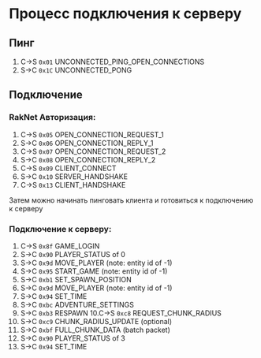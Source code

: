 # Процесс подключения к серверу


## Пинг
1. C->S   `0x01`   UNCONNECTED_PING_OPEN_CONNECTIONS
2. S->C   `0x1C`   UNCONNECTED_PONG


##	 Подключение
### RakNet Авторизация:

1. C->S `0x05` OPEN_CONNECTION_REQUEST_1
2. S->C `0x06` OPEN_CONNECTION_REPLY_1
3. C->S `0x07` OPEN_CONNECTION_REQUEST_2
4. S->C `0x08` OPEN_CONNECTION_REPLY_2
5. C->S `0x09` CLIENT_CONNECT
6. S->C `0x10` SERVER_HANDSHAKE
7. C->S `0x13` CLIENT_HANDSHAKE

Затем можно начинать пинговать клиента и готовиться к подключению к серверу

### Подключение к серверу:
1. C->S `0x8f` GAME_LOGIN
2. S->C `0x90` PLAYER_STATUS of 0
3. S->C `0x9d` MOVE_PLAYER (note: entity id of -1)
4. S->C `0x95` START_GAME (note: entity id of -1)
5. S->C `0xb1` SET_SPAWN_POSITION
6. S->C `0x9d` MOVE_PLAYER (note: entity id of -1)
7. S->C `0x94` SET_TIME
8. S->C `0xbc` ADVENTURE_SETTINGS
9. S->C `0xb3` RESPAWN
10.C->S `0xc8` REQUEST_CHUNK_RADIUS
11. S->C `0xc9` CHUNK_RADIUS_UPDATE (optional)
12. S->C `0xbf` FULL_CHUNK_DATA (batch packet)
13. S->C `0x90` PLAYER_STATUS of 3
14. S->C `0x94` SET_TIME
